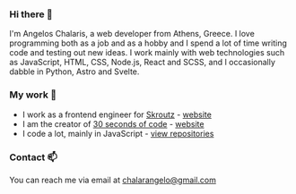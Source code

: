 ### Hi there 👋

I'm Angelos Chalaris, a web developer from Athens, Greece. I love programming both as a job and as a hobby and I spend a lot of time writing code and testing out new ideas. I work mainly with web technologies such as JavaScript, HTML, CSS, Node.js, React and SCSS, and I occasionally dabble in Python, Astro and Svelte. 

### My work 🔭

- I work as a frontend engineer for [Skroutz](https://github.com/skroutz) - [website](https://www.skroutz.gr/)
- I am the creator of [30 seconds of code](https://github.com/30-seconds/30-seconds-of-code) - [website](https://30secondsofcode.org)
- I code a lot, mainly in JavaScript - [view repositories](https://github.com/Chalarangelo?tab=repositories)

### Contact 📫

You can reach me via email at [chalarangelo@gmail.com](mailto:chalarangelo@gmail.com)
